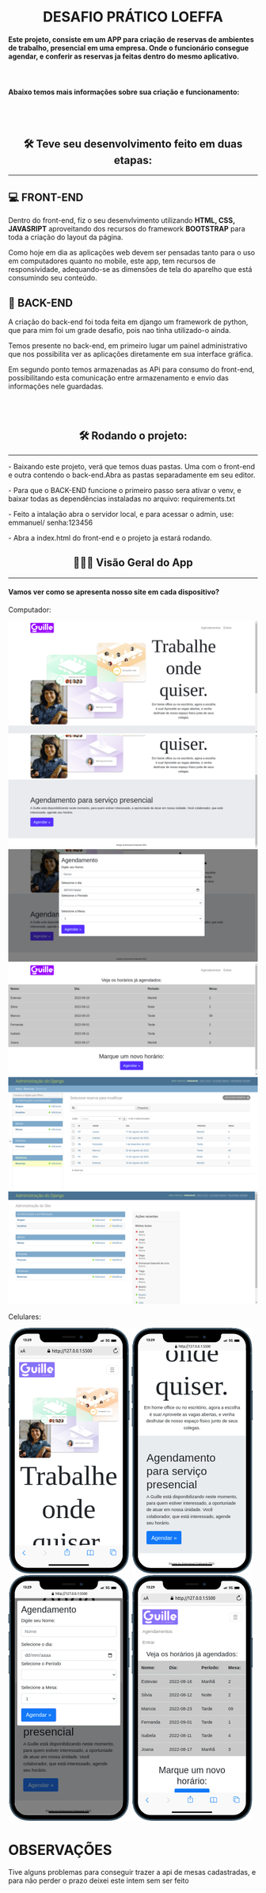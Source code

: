 <h1 align="center">DESAFIO PRÁTICO LOEFFA</h1>
<h4>Este projeto, consiste em um <strong>APP</strong> para criação de reservas de ambientes de trabalho, presencial em uma empresa. Onde o funcionário consegue agendar, e conferir as reservas ja feitas dentro do mesmo aplicativo.</h4>


<br>
<h4><strong>Abaixo temos mais informações sobre sua criação e funcionamento:</strong></h4>
<br> <br>
<h2 align="center">🛠️ Teve seu desenvolvimento feito em duas etapas:</h2>
<hr>
<h2> 💻 FRONT-END</h2>
<p>Dentro do front-end, fiz o seu desenvlvimento utilizando <strong> HTML,  CSS,  JAVASRIPT</strong> aproveitando dos recursos do framework <strong>BOOTSTRAP</strong> para toda a criação do layout da página.</p>
<p>Como hoje em dia as aplicações web devem ser pensadas tanto para o uso em computadores quanto no mobile, este app, tem recursos de responsividade, adequando-se as dimensões de tela do  aparelho que está consumindo seu conteúdo.</p>


 <h2>📁 BACK-END</h2>  
 <p>A criação do back-end foi toda feita em django um framework de python, que para mim foi um grade desafio, pois nao tinha utilizado-o ainda.</p>
 <p>Temos presente no back-end, em primeiro lugar um painel administrativo que nos possibilita ver as aplicações diretamente em sua interface gráfica.</p>
 <p>Em segundo ponto temos armazenadas as APi para consumo do front-end, possibilitando esta comunicação entre armazenamento e envio das informações nele guardadas.</p>
<br><br>
<h2 align="center">🛠️ Rodando o projeto:</h2>
<hr>
<p> - Baixando este projeto, verá que temos duas pastas. Uma com o front-end e outra contendo o back-end.Abra as pastas separadamente em seu editor.</p>
<p> - Para que o BACK-END funcione o primeiro passo sera ativar o venv, e baixar todas as dependências instaladas no arquivo: requirements.txt </p>
<p> - Feito a intalação abra o servidor local, e para acessar o admin, use: emmanuel/ senha:123456</p>
<p> - Abra a index.html do front-end e o projeto ja estará rodando.</p>

<h2 align="center"> 🧑🏻‍💻 Visão Geral do App</h2>
<hr>
<h4>Vamos ver como se apresenta nosso site em cada dispositivo?</h4>
<p>Computador:</p>
<img src="./img/pcTela1.png">
<img src="./img/pcTela2.png">
<img src="./img/pcTela3.png">
<img src="./img/pcTela4.png">
<img src="./img/admin1.png">
<img src="./img/admin2.png">
<p>Celulares:</p>
<img src="./img/mobile.png">
<img src="./img/mobile2.png">
<br>
<img src="./img/mobile3.png">
<img src="./img/mobile4.png">

<h1>OBSERVAÇÕES</h1>
<p>Tive alguns problemas para conseguir trazer a api de mesas cadastradas, e para não perder o prazo deixei este intem sem ser feito</p>

